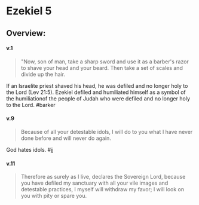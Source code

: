 # Ezekiel 5

## Overview:


#### v.1
>"Now, son of man, take a sharp sword and use it as a barber's razor to shave your head and your beard. Then take a set of scales and divide up the hair.

If an Israelite priest shaved his head, he was defiled and no longer holy to the Lord (Lev 21:5). Ezekiel defiled and humiliated himself as a symbol of the humiliationof the people of Judah who were defiled and no longer holy to the Lord.
#barker 

#### v.9
>Because of all your detestable idols, I will do to you what I have never done before and will never do again.

God hates idols.
#jj 

#### v.11
>Therefore as surely as I live, declares the Sovereign Lord, because you have defiled my sanctuary with all your vile images and detestable practices, I myself will withdraw my favor; I will look on you with pity or spare you.

